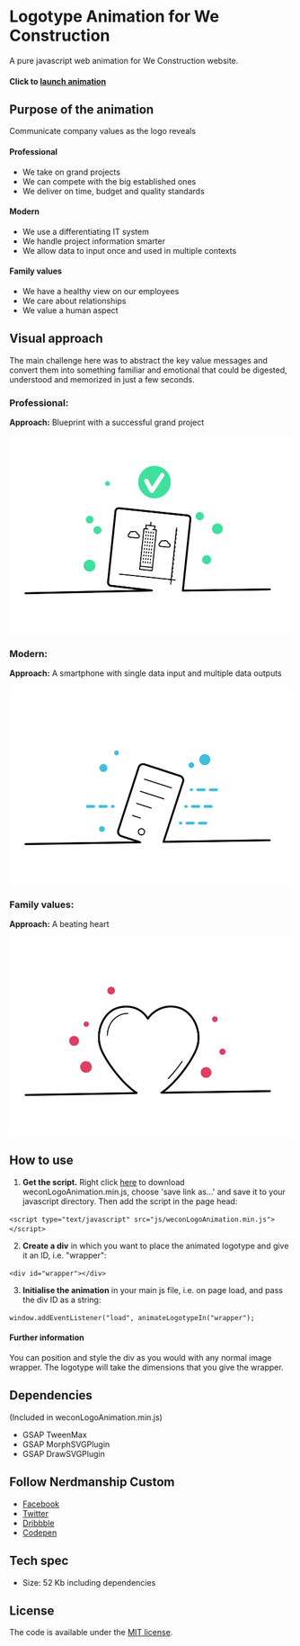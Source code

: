 # Logotype Animation for We Construction

A pure javascript web animation for We Construction website.

#### Click to [launch animation](https://nerdmanship.github.io/WeCon/dist/)

## Purpose of the animation
Communicate company values as the logo reveals

#### Professional
* We take on grand projects
* We can compete with the big established ones
* We deliver on time, budget and quality standards

#### Modern
* We use a differentiating IT system
* We handle project information smarter
* We allow data to input once and used in multiple contexts

#### Family values
* We have a healthy view on our employees
* We care about relationships
* We value a human aspect

## Visual approach

The main challenge here was to abstract the key value messages and convert them into something familiar and emotional that could be digested, understood and memorized in just a few seconds.

### Professional:

**Approach:** Blueprint with a successful grand project

![Professional](https://github.com/nerdmanship/WeCon/blob/master/src/assets/images/blueprint.png?raw=true "Professional")

### Modern:

**Approach:** A smartphone with single data input and multiple data outputs

![Modern](https://github.com/nerdmanship/WeCon/blob/master/src/assets/images/smartphone.png?raw=true "Modern")

### Family values:

**Approach:** A beating heart

![Family values](https://github.com/nerdmanship/WeCon/blob/master/src/assets/images/heart.png?raw=true "Family values")


## How to use

1. **Get the script.** Right click [here](https://github.com/nerdmanship/WeCon/raw/master/dist/js/weconLogoAnimation.min.js) to download weconLogoAnimation.min.js, choose 'save link as...' and save it to your javascript directory. Then add the script in the page head:

`<script type="text/javascript" src="js/weconLogoAnimation.min.js"></script>`

2. **Create a div** in which you want to place the animated logotype and give it an ID, i.e. "wrapper":

`<div id="wrapper"></div>`

3. **Initialise the animation** in your main js file, i.e. on page load, and pass the div ID as a string:

`window.addEventListener("load", animateLogotypeIn("wrapper");`

#### Further information
You can position and style the div as you would with any normal image wrapper. The logotype will take the dimensions that you give the wrapper.

## Dependencies
(Included in weconLogoAnimation.min.js)
* GSAP TweenMax
* GSAP MorphSVGPlugin
* GSAP DrawSVGPlugin

## Follow Nerdmanship Custom
* [Facebook](http://www.facebook.com/nerdmanship)
* [Twitter](http://www.twitter.com/stromqvist)
* [Dribbble](http://www.dribbble.com/stromqvist)
* [Codepen](http://www.codepen.io/nerdmanship)

## Tech spec
* Size: 52 Kb including dependencies


## License

The code is available under the [MIT license](LICENSE.txt).